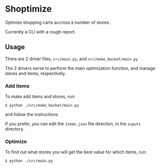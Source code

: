 # Shoptimize

Optmize shopping carts accross a number of stores.

Currently a CLI with a rough report.

## Usage

There are 2 driver files; `src/main.py`, and `src/make_basket/main.py`

The 2 drivers serve to perform the main optimization function, and manage stores and items, respectively.

### Add items

To make add items and stores, run:

```
$ python ./src/make_basket/main.py
```

and follow the instructions

If you prefer, you can edit the `items.json` file direction, in the `inputs` directory.

### Optimize

To find out what stores you will get the best value for which items, run:


```
$ python ./src/main.py
```
